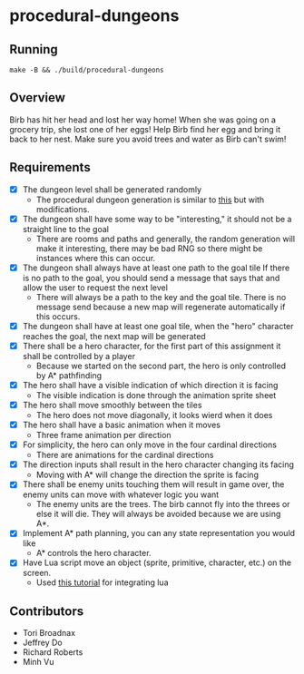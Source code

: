 # procedural-dungeons

## Running
```
make -B && ./build/procedural-dungeons
```

## Overview
Birb has hit her head and lost her way home! When she was going on a grocery trip, she lost one of her eggs! Help Birb find her egg and bring it back to her nest. Make sure you avoid trees and water as Birb can't swim!

## Requirements

- [x] The dungeon level shall be generated randomly
  - The procedural dungeon generation is similar to [this](https://www.tomstephensondeveloper.co.uk/post/creating-simple-procedural-dungeon-generation) but with modifications.
- [x] The dungeon shall have some way to be "interesting," it should not be a straight line to the goal
  - There are rooms and paths and generally, the random generation will make it interesting, there may be bad RNG so there might be instances where this can occur.
- [x] The dungeon shall always have at least one path to the goal tile If there is no path to the goal, you should send a message that says that and allow the user to request the next level
  - There will always be a path to the key and the goal tile. There is no message send because a new map will regenerate automatically if this occurs.
- [x] The dungeon shall have at least one goal tile, when the "hero" character reaches the goal, the next map will be generated
- [x] There shall be a hero character, for the first part of this assignment it shall be controlled by a player
  - Because we started on the second part, the hero is only controlled by A* pathfinding
- [x] The hero shall have a visible indication of which direction it is facing
  - The visible indication is done through the animation sprite sheet
- [x] The hero shall move smoothly between the tiles
  - The hero does not move diagonally, it looks wierd when it does
- [x] The hero shall have a basic animation when it moves
  - Three frame animation per direction
- [x] For simplicity, the hero can only move in the four cardinal directions
  - There are animations for the cardinal directions
- [x] The direction inputs shall result in the hero character changing its facing
  - Moving with A* will change the direction the sprite is facing 
- [x] There shall be enemy units touching them will result in game over, the enemy units can move with whatever logic you want
  - The enemy units are the trees. The birb cannot fly into the threes or else it will die. They will always be avoided because we are using A*.
- [x] Implement A* path planning, you can any state representation you would like
  - A* controls the hero character.
- [x] Have Lua script move an object (sprite, primitive, character, etc.) on the screen.
  - Used [this tutorial](http://gamedevgeek.com/tutorials/calling-c-functions-from-lua/) for integrating lua

## Contributors

- Tori Broadnax
- Jeffrey Do
- Richard Roberts
- Minh Vu